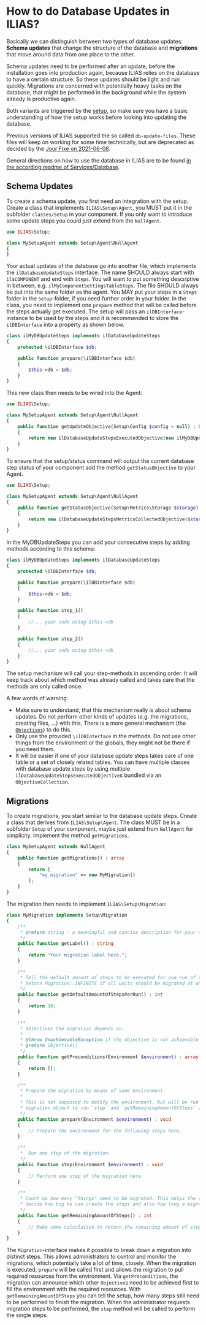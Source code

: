 # How to do Database Updates in ILIAS?

Basically we can distinguish between two types of database updates: **Schema updates**
that change the structure of the database and **migrations** that move around data
from one place to the other.

Schema updates need to be performed after an update, before the installation goes
into production again, because ILIAS relies on the database to have a certain
structure. So these updates should be light and run quickly. Migrations are
concerned with potentially heavy tasks on the database, that might be performed
in the background while the system already is productive again.

Both variants are triggered by the [setup](src/Setup/README.md), so make sure
you have a basic understanding of how the setup works before looking into updating
the database.

Previous versions of ILIAS supported the so called `db-update-files`. These files
will keep on working for some time technically, but are deprecated as decided by
the [Jour Fixe on 2021-06-08](https://docu.ilias.de/goto_docu_wiki_wpage_5889_1357.html).

General directions on how to use the database in ILIAS are to be found [in the according
readme of Services/Database](Services/Database/README.md).

## Schema Updates

To create a schema update, you first need an integration with the setup. Create
a class that implements `ILIAS\Setup\Agent`, you MUST put it in the subfolder
`classes/Setup` in your component. If you only want to introduce some update steps
you could just extend from the `NullAgent`.

```php
use ILIAS\Setup;

class MySetupAgent extends Setup\Agent\NullAgent
{
}
```

Your actual updates of the database go into another file, which implements the
`ilDatabaseUpdateSteps` interface. The name SHOULD always start with `il$COMPONENT`
and end with `Steps`. You will want to put something descriptive in between, e.g.
`ilMyComponentSettingsTableSteps`. The file SHOULD always be put into the same folder
as the agent. You MAY put your steps in a `Steps` folder in the `Setup`-folder, if
you need further order in your folder. In the class, you need to implement one
`prepare` method that will be called before the steps actually get executed. The
setup will pass an `ilDBInterface`-instance to be used by the steps and it is recommended
to store the `ilDBInterface` into a property as shown below.

```php
class ilMyDBUpdateSteps implements ilDatabaseUpdateSteps
{
    protected \ilDBInterface $db;

    public function prepare(\ilDBInterface $db)
    {
        $this->db = $db;
    }
}
```

This new class then needs to be wired into the Agent:

```php
use ILIAS\Setup;

class MySetupAgent extends Setup\Agent\NullAgent
{
    public function getUpdateObjective(Setup\Config $config = null) : Setup\Objective
    {
        return new ilDatabaseUpdateStepsExecutedObjective(new ilMyDBUpdateSteps());
    }
}
``` 

To ensure that the setup/status command will output the current database step status
of your component add the method `getStatusObjective` to your Agent. 

```php
use ILIAS\Setup;

class MySetupAgent extends Setup\Agent\NullAgent
{
    public function getStatusObjective(Setup\Metrics\Storage $storage) : Setup\Objective
    {
        return new ilDatabaseUpdateStepsMetricsCollectedObjective($storage, new MyDBUpdateSteps());
    }
}
``` 

In the MyDBUpdateSteps you can add your consecutive steps by adding methods according
to this schema:

```php
class ilMyDBUpdateSteps implements ilDatabaseUpdateSteps
{
    protected \ilDBInterface $db;

    public function prepare(\ilDBInterface $db)
    {
        $this->db = $db;
    }

    public function step_1()
    {
        //... your code using $this->db
    }

    public function step_2()
    {
        //... your code using $this->db
    }
}
```

The setup mechanism will call your step-methods in ascending order.
It will keep track about which method was already called and takes care
that the methods are only called once.

A few words of warning:

* Make sure to understand, that this mechanism really is about schema updates.
Do not perform other kinds of updates (e.g. the migrations, creating files, ...)
with this. There is a more general mechanism (the [`Objectives`](src/Setup/README.md#on-objective))
to do this.
* Only use the provided `\ilDBInterface` in the methods. Do not use other things from
the environment or the globals, they might not be there if you need them.
* It will be easier if one of your database update steps takes care of one table
or a set of closely related tables. You can have multiple classes with database update
steps by using multiple `ilDatabaseUpdateStepsExecutedObjective`s bundled via an
`ObjectiveCollection`.


## Migrations

To create migrations, you start similar to the database update steps. Create a class
that derives from `ILIAS\Setup\Agent`. The class MUST be in a subfolder `Setup` of
your component, maybe just extend from `NullAgent` for simplicity. Implement the
method `getMigrations`.

```php
class MySetupAgent extends NullAgent
{
    public function getMigrations() : array
    {
        return [
            "my_migration" => new MyMigration()
        ];
    }
}
```

The migration then needs to implement `ILIAS\Setup\Migration`:

```php
class MyMigration implements Setup\Migration
{
    /**
     * @return string - a meaningful and concise description for your migration.
     */
    public function getLabel() : string
    {
        return "Your migration label here.";
    }

    /**
     * Tell the default amount of steps to be executed for one run of the migration.
     * Return Migration::INFINITE if all units should be migrated at once.
     */
    public function getDefaultAmountOfStepsPerRun() : int
    {
        return 10;
    }

    /**
     * Objectives the migration depends on.
     *
     * @throw UnachievableException if the objective is not achievable
     * @return Objective[]
     */
    public function getPreconditions(Environment $environment) : array
    {
        return [];
    }

    /**
     * Prepare the migration by means of some environment.
     *
     * This is not supposed to modify the environment, but will be run to prime the
     * migration object to run `step` and `getRemainingAmountOfSteps` afterwards.
     */
    public function prepare(Environment $environment) : void
    {
        // Prepare the environment for the following steps here.
    }

    /**
     *  Run one step of the migration.
     */
    public function step(Environment $environment) : void
    {
        // Perform one step of the migration here.
    }

    /**
     * Count up how many "things" need to be migrated. This helps the admin to
     * decide how big he can create the steps and also how long a migration takes
     */
    public function getRemainingAmountOfSteps() : int
    {
        // Make some calculation to return the remaining amount of steps
    }
}
```

The `Migration`-interface makes it possible to break down a migration into distinct
steps. This allows administrators to control and monitor the migrations, which
potentially take a lot of time, closely. When the migration is executed, `prepare`
will be called first and allows the migration to pull required resources from the
environment. Via `getPreconditions`, the migration can announce which other
`Objective`s need to be achieved first to fill the environment with the required
resources. With `getRemainingAmountOfSteps` you can tell the setup, how many steps
still need to be performed to finish the migration. When the administrator requests
migration steps to be performed, the `step` method will be called to perform the
single steps.
